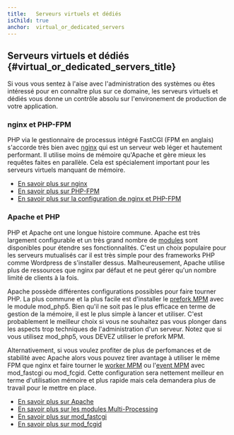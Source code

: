 ```yaml
---
title:   Serveurs virtuels et dédiés
isChild: true
anchor:  virtual_or_dedicated_servers
---
```


## Serveurs virtuels et dédiés {#virtual_or_dedicated_servers_title}

Si vous vous sentez à l'aise avec l'administration des systèmes ou êtes intéressé pour en connaître plus sur ce domaine, 
les serveurs virtuels et dédiés vous donne un contrôle absolu sur l'environement de production de votre application.

### nginx et PHP-FPM

PHP via le gestionnaire de processus intégré FastCGI (FPM en anglais) s'accorde très bien avec [nginx](http://nginx.org) 
qui est un serveur web léger et hautement performant. Il utilise moins de mémoire qu'Apache et gère mieux les requêtes 
faites en parallèle. Cela est spécialement important pour les serveurs virtuels manquant de mémoire.


* [En savoir plus sur nginx](http://nginx.org)
* [En savoir plus sur PHP-FPM](http://php.net/manual/fr/install.fpm.php)
* [En savoir plus sur la configuration de nginx et PHP-FPM](https://nealpoole.com/blog/2011/04/setting-up-php-fastcgi-and-nginx-dont-trust-the-tutorials-check-your-configuration/)

### Apache et PHP

PHP et Apache ont une longue histoire commune. Apache est très largement configurable et un très grand nombre de 
[modules](http://httpd.apache.org/docs/2.4/mod/) sont disponibles pour étendre ses fonctionnalités. C'est un choix populaire 
pour les serveurs mutualisés car il est très simple pour des frameworks PHP comme Wordpress de s'installer dessus. 
Malheureusement, Apache utilise plus de ressources que nginx par défaut et ne peut gérer qu'un nombre limité de clients 
à la fois.

Apache possède différentes configurations possibles pour faire tourner PHP. La plus commune et la plus facile est 
d'installer le [prefork MPM](http://httpd.apache.org/docs/2.4/mod/prefork.html) avec le module mod_php5. Bien qu'il ne 
soit pas le plus efficace en terme de gestion de la mémoire, il est le plus simple à lancer et utiliser. C'est 
probablement le meilleur choix si vous ne souhaitez pas vous plonger dans les aspects trop techniques de 
l'administration d'un serveur. Notez que si vous utilisez mod_php5, vous DEVEZ utiliser le prefork MPM.

Alternativement, si vous voulez profiter de plus de perfomances et de stabilité avec Apache alors vous pouvez tirer 
avantage à utiliser le même FPM que nginx et faire tourner le [worker MPM](http://httpd.apache.org/docs/2.4/mod/worker.html) 
ou l'[event MPM](http://httpd.apache.org/docs/2.4/mod/event.html) avec mod_fastcgi ou mod_fcgid. Cette configuration 
sera nettement meilleur en terme d'utilisation mémoire et plus rapide mais cela demandera plus de travail pour le 
mettre en place.

* [En savoir plus sur Apache](http://httpd.apache.org/)
* [En savoir plus sur les modules Multi-Processing](http://httpd.apache.org/docs/2.4/mod/mpm_common.html)
* [En savoir plus sur mod_fastcgi](http://www.fastcgi.com/mod_fastcgi/docs/mod_fastcgi.html)
* [En savoir plus sur mod_fcgid](http://httpd.apache.org/mod_fcgid/)
